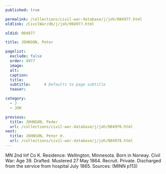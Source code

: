 ```yaml
---
published: true

permalink: /collections/civil-war-database/j/joh/004977.html
oldlink: /CivilWar/db/j/joh/004977.html

oldid: 004977

title: JOHNSON, Peter

pagelist:
  exclude: false
  order: 4977
  image: 
  alt:
  caption:
  title:
  subtitle:      # Defaults to page subtitle
  teaser:

category: 
  - J 
  - JOH

previous:
  title: JOHNSON, Peder
  url: /collections/civil-war-database/j/joh/004976.html  
next:
  title: JOHNSON, Peter H.
  url: /collections/civil-war-database/j/joh/004978.html   
---
```

MN 2nd Inf Co K. Residence: Wellington, Minnesota. Born in Norway. Civil War: Age 39. Drafted. Mustered 27 May 1864. Recruit. Private. Discharged from the service from hospital July 1865. Sources: (MINN p113)